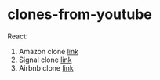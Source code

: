# clones-from-youtube

React:
1. Amazon clone [link](https://youtu.be/RDV3Z1KCBvo)
2. Signal clone [link](https://youtu.be/MJzmZ9qmdaE)
3. Airbnb clone [link](https://youtu.be/BtJeH_-XYaA)
